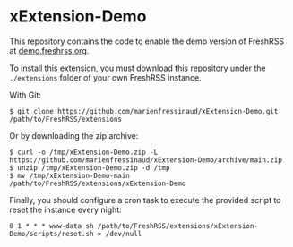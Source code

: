 # xExtension-Demo

This repository contains the code to enable the demo version of FreshRSS at
[demo.freshrss.org](https://demo.freshrss.org).

To install this extension, you must download this repository under the
`./extensions` folder of your own FreshRSS instance.

With Git:

```console
$ git clone https://github.com/marienfressinaud/xExtension-Demo.git /path/to/FreshRSS/extensions
```

Or by downloading the zip archive:

```console
$ curl -o /tmp/xExtension-Demo.zip -L https://github.com/marienfressinaud/xExtension-Demo/archive/main.zip
$ unzip /tmp/xExtension-Demo.zip -d /tmp
$ mv /tmp/xExtension-Demo-main /path/to/FreshRSS/extensions/xExtension-Demo
```

Finally, you should configure a cron task to execute the provided script to
reset the instance every night:

```cron
0 1 * * * www-data sh /path/to/FreshRSS/extensions/xExtension-Demo/scripts/reset.sh > /dev/null
```
